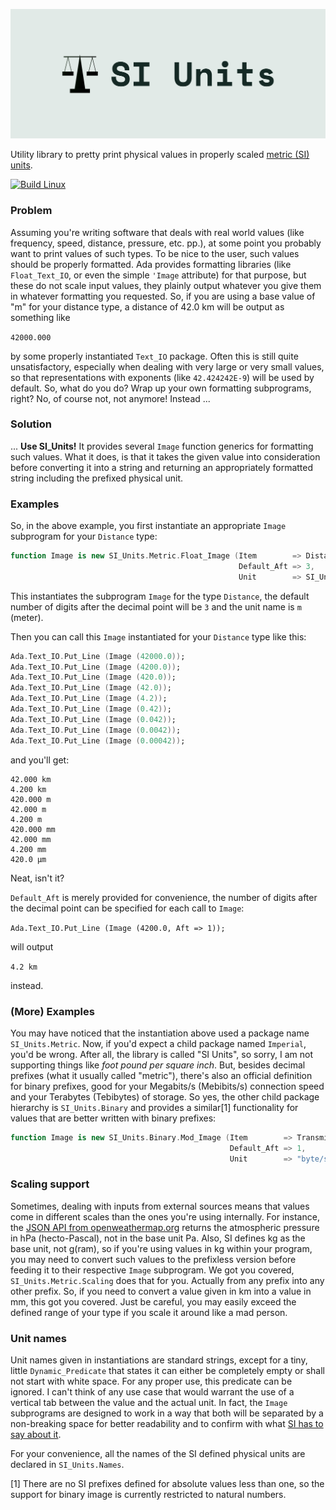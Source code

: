 ![SI Units](https://raw.githubusercontent.com/HeisenbugLtd/heisenbugltd.github.io/master/assets/img/si_units/cover.png)

Utility library to pretty print physical values in properly scaled [metric (SI) units](https://www.nist.gov/pml/weights-and-measures/metric-si/si-units).

[![Build Linux](https://github.com/HeisenbugLtd/si_units/workflows/Build%20Linux/badge.svg)](https://github.com/HeisenbugLtd/si_units/actions?query=workflow%3A%22Build+Linux%22)

### Problem

Assuming you're writing software that deals with real world values (like frequency, speed, distance, pressure, etc. pp.), at some point you probably want to print values of such types.  To be nice to the user, such values should be properly formatted.  Ada provides formatting libraries (like `Float_Text_IO`, or even the simple `'Image` attribute) for that purpose, but these do not scale input values, they plainly output whatever you give them in whatever formatting you requested.  So, if you are using a base value of "m" for your distance type, a distance of 42.0 km will be output as something like

`42000.000`

by some properly instantiated `Text_IO` package.  Often this is still quite unsatisfactory, especially when dealing with very large or very small values, so that representations with exponents (like `42.424242E-9`) will be used by default.  So, what do you do?  Wrap up your own formatting subprograms, right? No, of course not, not anymore! Instead ...

### Solution

... **Use SI_Units!**  It provides several `Image` function generics for formatting such values.  What it does, is that it takes the given value into consideration before converting it into a string and returning an appropriately formatted string including the prefixed physical unit.

### Examples

So, in the above example, you first instantiate an appropriate `Image` subprogram for your `Distance` type:

```ada
function Image is new SI_Units.Metric.Float_Image (Item        => Distance,
                                                   Default_Aft => 3,
                                                   Unit        => SI_Units.Meter);
```

This instantiates the subprogram `Image` for the type `Distance`, the default number of digits after the decimal point will be `3` and the unit name is `m` (meter).

Then you can call this `Image` instantiated for your `Distance` type like this:

```ada
Ada.Text_IO.Put_Line (Image (42000.0));
Ada.Text_IO.Put_Line (Image (4200.0));
Ada.Text_IO.Put_Line (Image (420.0));
Ada.Text_IO.Put_Line (Image (42.0));
Ada.Text_IO.Put_Line (Image (4.2));
Ada.Text_IO.Put_Line (Image (0.42));
Ada.Text_IO.Put_Line (Image (0.042));
Ada.Text_IO.Put_Line (Image (0.0042));
Ada.Text_IO.Put_Line (Image (0.00042));
```

and you'll get:

```
42.000 km
4.200 km
420.000 m
42.000 m
4.200 m
420.000 mm
42.000 mm
4.200 mm
420.0 µm
```

Neat, isn't it?

`Default_Aft` is merely provided for convenience, the number of digits after the decimal point can be specified for each call to `Image`:

`Ada.Text_IO.Put_Line (Image (4200.0, Aft => 1));`

will output

`4.2 km`

instead.

### (More) Examples

You may have noticed that the instantiation above used a package name `SI_Units.Metric`.  Now, if you'd expect a child package named `Imperial`, you'd be wrong.  After all, the library is called "SI Units", so sorry, I am not supporting things like *foot pound per square inch*.  But, besides decimal prefixes (what it usually called "metric"), there's also an official definition for binary prefixes, good for your Megabits/s (Mebibits/s) connection speed and your Terabytes (Tebibytes) of storage.  So yes, the other child package hierarchy is `SI_Units.Binary` and provides a similar[1] functionality for values that are better written with binary prefixes:

```ada
function Image is new SI_Units.Binary.Mod_Image (Item        => Transmission_Speed,
                                                 Default_Aft => 1,
                                                 Unit        => "byte/s");
```

### Scaling support

Sometimes, dealing with inputs from external sources means that values come in different scales than the ones you're using internally.  For instance, the [JSON API from openweathermap.org](https://openweathermap.org/api) returns the atmospheric pressure in hPa (hecto-Pascal), not in the base unit Pa.  Also, SI defines kg as the base unit, not g(ram), so if you're using values in kg within your program, you may need to convert such values to the prefixless version before feeding it to their respective `Image` subprogram.
We got you covered, `SI_Units.Metric.Scaling` does that for you.  Actually from any prefix into any other prefix.  So, if you need to convert a value given in km into a value in mm, this got you covered.  Just be careful, you may easily exceed the defined range of your type if you scale it around like a mad person.

### Unit names

Unit names given in instantiations are standard strings, except for a tiny, little `Dynamic_Predicate` that states it can either be completely empty or shall not start with white space.  For any proper use, this predicate can be ignored.  I can't think of any use case that would warrant the use of a vertical tab between the value and the actual unit.  In fact, the `Image` subprograms are designed to work in a way that both will be separated by a non-breaking space for better readability and to confirm with what [SI has to say about it](https://www.nist.gov/pml/weights-and-measures/writing-metric-units).

For your convenience, all the names of the SI defined physical units are declared in `SI_Units.Names`.


[1] There are no SI prefixes defined for absolute values less than one, so the support for binary image is currently restricted to natural numbers.
